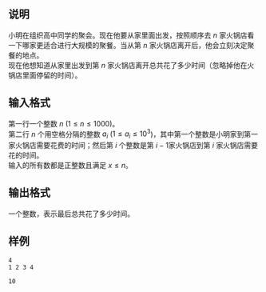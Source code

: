 <h2>说明</h2>

小明在组织高中同学的聚会。现在他要从家里面出发，按照顺序去 $n$ 家火锅店看一下哪家更适合进行大规模的聚餐。当从第 $n$ 家火锅店离开后，他会立刻决定聚餐的地点。<br />
现在他想知道从家里出发到第 $n$ 家火锅店离开总共花了多少时间（忽略掉他在火锅店里面停留的时间）。
<h2>输入格式</h2>

第一行一个整数 $n$ ($1≤n≤1000$)。<br>第二行 $n$ 个用空格分隔的整数 $a_i$ ($1≤a_i≤10^3$)，其中第一个整数是小明家到第一家火锅店需要花费的时间；然后第 $i$ 个整数是第 $i - 1$家火锅店到第 $i$ 家火锅店需要花的时间。<br>输入的所有数都是正整数且满足 $x≤n$。

<h2>输出格式</h2>

一个整数，表示最后总共花了多少时间。

<h2>样例</h2>
<pre><code class="language-input1">4
1 2 3 4</code></pre><pre><code class="language-output1">10</code></pre>
